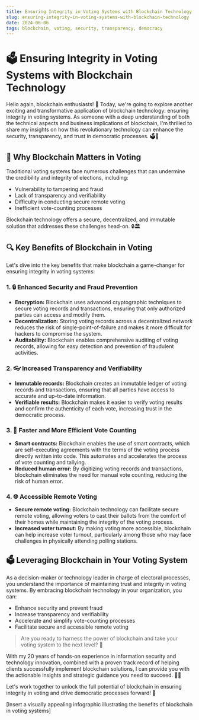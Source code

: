 ```yaml
---
title: Ensuring Integrity in Voting Systems with Blockchain Technology
slug: ensuring-integrity-in-voting-systems-with-blockchain-technology
date: 2024-06-06
tags: blockchain, voting, security, transparency, democracy
---
```


# 🗳️ Ensuring Integrity in Voting Systems with Blockchain Technology

Hello again, blockchain enthusiasts! 🤗 Today, we're going to explore another exciting and transformative application of blockchain technology: ensuring integrity in voting systems. As someone with a deep understanding of both the technical aspects and business implications of blockchain, I'm thrilled to share my insights on how this revolutionary technology can enhance the security, transparency, and trust in democratic processes. 🗳️💪

## 🤔 Why Blockchain Matters in Voting

Traditional voting systems face numerous challenges that can undermine the credibility and integrity of elections, including:

- Vulnerability to tampering and fraud
- Lack of transparency and verifiability
- Difficulty in conducting secure remote voting
- Inefficient vote-counting processes

Blockchain technology offers a secure, decentralized, and immutable solution that addresses these challenges head-on. 🔒🏛️

## 🔍 Key Benefits of Blockchain in Voting

Let's dive into the key benefits that make blockchain a game-changer for ensuring integrity in voting systems:

### 1. 🔒 Enhanced Security and Fraud Prevention

- **Encryption:** Blockchain uses advanced cryptographic techniques to secure voting records and transactions, ensuring that only authorized parties can access and modify them.
- **Decentralization:** Storing voting records across a decentralized network reduces the risk of single-point-of-failure and makes it more difficult for hackers to compromise the system.
- **Auditability:** Blockchain enables comprehensive auditing of voting records, allowing for easy detection and prevention of fraudulent activities.

### 2. 👓 Increased Transparency and Verifiability

- **Immutable records:** Blockchain creates an immutable ledger of voting records and transactions, ensuring that all parties have access to accurate and up-to-date information.
- **Verifiable results:** Blockchain makes it easier to verify voting results and confirm the authenticity of each vote, increasing trust in the democratic process.

### 3. 🚀 Faster and More Efficient Vote Counting

- **Smart contracts:** Blockchain enables the use of smart contracts, which are self-executing agreements with the terms of the voting process directly written into code. This automates and accelerates the process of vote counting and tallying.
- **Reduced human error:** By digitizing voting records and transactions, blockchain eliminates the need for manual vote counting, reducing the risk of human error.

### 4. 🌐 Accessible Remote Voting

- **Secure remote voting:** Blockchain technology can facilitate secure remote voting, allowing voters to cast their ballots from the comfort of their homes while maintaining the integrity of the voting process.
- **Increased voter turnout:** By making voting more accessible, blockchain can help increase voter turnout, particularly among those who may face challenges in physically attending polling stations.

## 🗳️ Leveraging Blockchain in Your Voting System

As a decision-maker or technology leader in charge of electoral processes, you understand the importance of maintaining trust and integrity in voting systems. By embracing blockchain technology in your organization, you can:

- Enhance security and prevent fraud
- Increase transparency and verifiability
- Accelerate and simplify vote-counting processes
- Facilitate secure and accessible remote voting

> Are you ready to harness the power of blockchain and take your voting system to the next level? 🚀

With my 20 years of hands-on experience in information security and technology innovation, combined with a proven track record of helping clients successfully implement blockchain solutions, I can provide you with the actionable insights and strategic guidance you need to succeed. 💼✨

Let's work together to unlock the full potential of blockchain in ensuring integrity in voting and drive democratic processes forward! 🤝

[Insert a visually appealing infographic illustrating the benefits of blockchain in voting systems]
